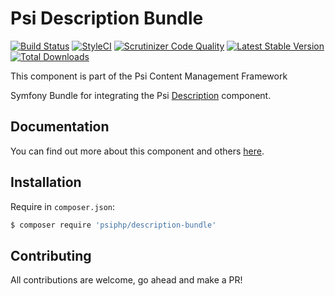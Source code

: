 # Psi Description Bundle

[![Build Status](https://travis-ci.org/psiphp/description-bundle.svg?branch=master)](https://travis-ci.org/psiphp/description-bundle)
[![StyleCI](https://styleci.io/repos/68720675/shield)](https://styleci.io/repos/68720675)
[![Scrutinizer Code
Quality](https://scrutinizer-ci.com/g/psiphp/description-bundle/badges/quality-score.png?b=master)](https://scrutinizer-ci.com/g/psiphp/description-bundle/?branch=master)
[![Latest Stable Version](https://poser.pugx.org/psiphp/description-bundle/version.png)](https://packagist.org/packages/psiphp/description-bundle)
[![Total Downloads](https://poser.pugx.org/psiphp/content-type/d/total.png)](https://packagist.org/packages/psiphp/description-bundle)

This component is part of the Psi Content Management Framework

Symfony Bundle for integrating the Psi [Description](https://github.com/psiphp/description) component.

## Documentation

You can find out more about this component and others
[here](https://psiphp.readthedocs.io/en/latest/components/description-bundle/docs/index.html).

## Installation

Require in `composer.json`:

```bash
$ composer require 'psiphp/description-bundle'
```

## Contributing

All contributions are welcome, go ahead and make a PR!
